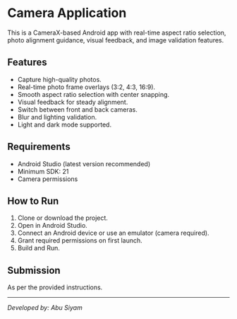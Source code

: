 # Camera Application

This is a CameraX-based Android app with real-time aspect ratio selection, photo alignment guidance, visual feedback, and image validation features.

## Features
- Capture high-quality photos.
- Real-time photo frame overlays (3:2, 4:3, 16:9).
- Smooth aspect ratio selection with center snapping.
- Visual feedback for steady alignment.
- Switch between front and back cameras.
- Blur and lighting validation.
- Light and dark mode supported.

## Requirements
- Android Studio (latest version recommended)
- Minimum SDK: 21
- Camera permissions

## How to Run
1. Clone or download the project.
2. Open in Android Studio.
3. Connect an Android device or use an emulator (camera required).
4. Grant required permissions on first launch.
5. Build and Run.

## Submission
As per the provided instructions.

---

*Developed by: Abu Siyam*
